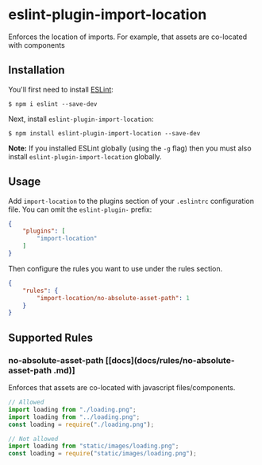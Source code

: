 # eslint-plugin-import-location

Enforces the location of imports. For example, that assets are co-located with components

## Installation

You'll first need to install [ESLint](http://eslint.org):

```
$ npm i eslint --save-dev
```

Next, install `eslint-plugin-import-location`:

```
$ npm install eslint-plugin-import-location --save-dev
```

**Note:** If you installed ESLint globally (using the `-g` flag) then you must also install `eslint-plugin-import-location` globally.

## Usage

Add `import-location` to the plugins section of your `.eslintrc` configuration file. You can omit the `eslint-plugin-` prefix:

```json
{
    "plugins": [
        "import-location"
    ]
}
```


Then configure the rules you want to use under the rules section.

```json
{
    "rules": {
        "import-location/no-absolute-asset-path": 1
    }
}
```

## Supported Rules

### no-absolute-asset-path [[docs](docs/rules/no-absolute-asset-path .md)]

Enforces that assets are co-located with javascript files/components.

```js
// Allowed
import loading from "./loading.png";
import loading from "../loading.png";
const loading = require("./loading.png");

// Not allowed
import loading from "static/images/loading.png";
const loading = require("static/images/loading.png");
```
